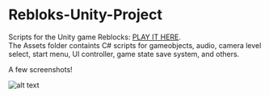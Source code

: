 # Rebloks-Unity-Project
Scripts for the Unity game Reblocks:  [PLAY IT HERE](https://liisjak.itch.io/rebloks).
<br>
The Assets folder containts C# scripts for gameobjects, audio, camera level select, start menu, UI controller, game state save system, and others.

A few screenshots!

![alt text](https://github.com/Liisjak/Rebloks-Unity-Project-Public/blob/main/lvl11.png.?raw=true)
